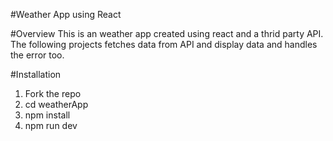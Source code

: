 #Weather App using React

#Overview
This is an weather app created using react and a thrid party API. The following projects fetches data from API and display data and handles the error too.

#Installation
1. Fork the repo
2. cd weatherApp
3. npm install
4. npm run dev
